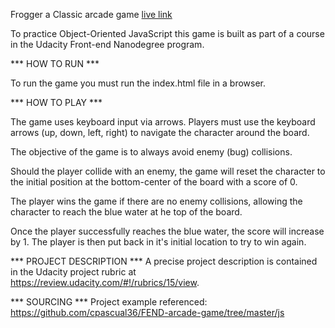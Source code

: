 Frogger a Classic arcade game
[live link](https://tspittma.github.io/Classic-Arcade-Game-Clone---Frogger/)

To practice Object-Oriented JavaScript this game is built as part of a course in the Udacity Front-end Nanodegree program.

*** HOW TO RUN ***

To run the game you must run the index.html file in a browser.

*** HOW TO PLAY ***

The game uses keyboard input via arrows. Players must use the keyboard arrows (up, down, left, right) to navigate the character around the board.

The objective of the game is to always avoid enemy (bug) collisions.

Should the player collide with an enemy, the game will reset the character to the initial position at the bottom-center of the board with a score of 0.

The player wins the game if there are no enemy collisions, allowing the character to reach the blue water at he top of the board.

Once the player successfully reaches the blue water, the score will increase by 1. The player is then put back in it's initial location to try to win again.

*** PROJECT DESCRIPTION ***
A precise project description is contained in the Udacity project rubric at https://review.udacity.com/#!/rubrics/15/view.

*** SOURCING ***
Project example referenced: https://github.com/cpascual36/FEND-arcade-game/tree/master/js
